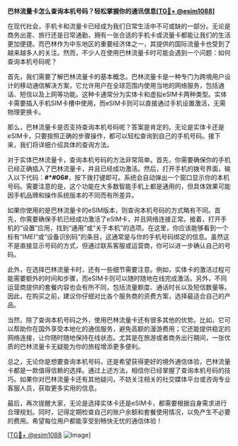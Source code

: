 **巴林流量卡怎么查询本机号码？轻松掌握你的通讯信息[[TG💪+ @esim1088](https://t.me/s/esim1088)]**

在现代社会，手机卡和流量卡已经成为我们日常生活中不可或缺的一部分。无论是商务出差、旅行还是日常通勤，拥有一张合适的手机卡或流量卡都能让我们的生活更加便捷。而巴林作为中东地区的重要经济体之一，其提供的国际流量卡也受到了越来越多人的关注。然而，不少人在使用巴林流量卡时可能会遇到一个问题：如何查询本机号码呢？

首先，我们需要了解巴林流量卡的基本概念。巴林流量卡是一种专门为跨境用户设计的移动通信解决方案，它允许用户在全球范围内使用当地的网络服务，包括通话、短信以及上网等功能。这种卡通常分为实体卡和虚拟eSIM卡两种类型。实体卡需要插入手机SIM卡槽中使用，而eSIM卡则可以直接通过手机设置激活，无需物理更换卡。

那么，巴林流量卡是否支持查询本机号码呢？答案是肯定的。无论是实体卡还是eSIM卡，只要按照正确的步骤操作，都可以轻松查询到自己的手机号码。接下来，我们将详细介绍具体的查询方法。

对于实体巴林流量卡，查询本机号码的方法非常简单。首先，你需要确保你的手机已经正确插入了巴林流量卡，并且已经成功激活。然后，打开手机的拨号界面，输入以下代码：**#*#06#**，按下拨打键即可。系统会自动弹出一个窗口显示你的本机号码。需要注意的是，这个功能在大多数智能手机上都是通用的，但具体效果可能因手机品牌和操作系统版本的不同而有所差异。

如果你使用的是巴林流量卡的eSIM版本，则查询本机号码的方式略有不同。首先，你需要确保手机已经成功激活了eSIM卡，并且网络连接正常。接着，打开手机的“设置”应用，找到“通用”或“关于本机”的选项。在这里，你应该能够看到一个标有“IMEI”或“设备识别码”的条目，这通常是与你的手机号码绑定的信息。虽然这不是直接显示号码的方式，但通过联系客服或运营商，你可以进一步确认自己的号码。

此外，在选择巴林流量卡时，还有一些细节需要注意。例如，实体卡的激活过程可能需要额外的时间和步骤，而eSIM卡则可以随时随地在线完成激活。另外，不同运营商提供的套餐内容也会有所不同，包括流量额度、通话时长以及短信数量等。因此，在购买之前，建议你仔细对比各个服务商的资费方案，选择最适合自己的产品。

当然，除了查询本机号码之外，使用巴林流量卡还有很多其他的优势。比如，它可以帮助你在国外享受本地化的通信服务，避免高额的漫游费用；它还能提供稳定的网络连接，让你随时随地保持在线状态。尤其是在旅游或者商务出行期间，一张优质的巴林流量卡无疑能为你的旅程增添更多便利。

总之，无论你是想要查询本机号码，还是希望获得更好的境外通信体验，巴林流量卡都是一款值得信赖的选择。通过上述方法，相信你已经掌握了查询本机号码的技巧。如果你对巴林流量卡还有其他疑问，不妨关注相关的社交媒体平台或咨询专业客服人员，获取更多实用的信息。

最后，再次提醒大家，无论是选择实体卡还是eSIM卡，都需要根据自身需求进行合理规划。同时，记得定期检查自己的账户余额和套餐使用情况，以免产生不必要的费用。希望每位用户都能享受到畅快无忧的通信体验！

[[TG💪+ @esim1088](https://t.me/s/esim1088) ![Image](https://i.postimg.cc/4NQfJmqS/Snipaste-2025-05-13-00-14-12.png)]